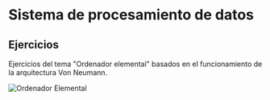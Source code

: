 # Sistema de procesamiento de datos

## Ejercicios

Ejercicios del tema "Ordenador elemental" basados en el funcionamiento de la arquitectura Von Neumann.

![Ordenador Elemental](https://github.com/FacuMasino/TUP-UTN-FRGP/assets/13455216/7f3e321e-59bd-4c6c-89ff-acd4ac65f03b)
